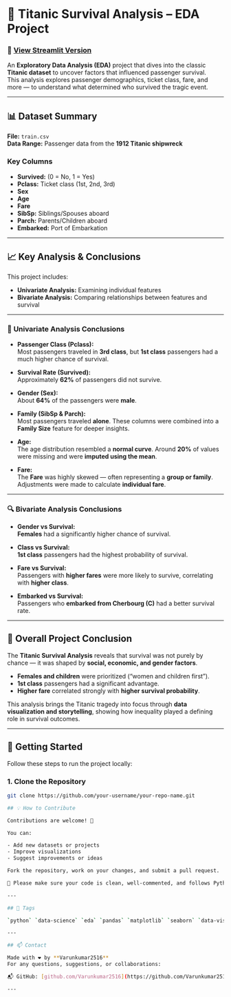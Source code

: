 # 🚢 Titanic Survival Analysis – EDA Project

### 🔗 [View Streamlit Version]()

An **Exploratory Data Analysis (EDA)** project that dives into the classic **Titanic dataset** to uncover factors that influenced passenger survival.  
This analysis explores passenger demographics, ticket class, fare, and more — to understand what determined who survived the tragic event.

---

## 📊 Dataset Summary

**File:** `train.csv`  
**Data Range:** Passenger data from the **1912 Titanic shipwreck**

### **Key Columns**
- **Survived:** (0 = No, 1 = Yes)  
- **Pclass:** Ticket class (1st, 2nd, 3rd)  
- **Sex**  
- **Age**  
- **Fare**  
- **SibSp:** Siblings/Spouses aboard  
- **Parch:** Parents/Children aboard  
- **Embarked:** Port of Embarkation  

---

## 📈 Key Analysis & Conclusions

This project includes:
- **Univariate Analysis:** Examining individual features  
- **Bivariate Analysis:** Comparing relationships between features and survival

---

### 🧮 **Univariate Analysis Conclusions**

- **Passenger Class (Pclass):**  
  Most passengers traveled in **3rd class**, but **1st class** passengers had a much higher chance of survival.

- **Survival Rate (Survived):**  
  Approximately **62%** of passengers did not survive.

- **Gender (Sex):**  
  About **64%** of the passengers were **male**.

- **Family (SibSp & Parch):**  
  Most passengers traveled **alone**. These columns were combined into a **Family Size** feature for deeper insights.

- **Age:**  
  The age distribution resembled a **normal curve**. Around **20%** of values were missing and were **imputed using the mean**.

- **Fare:**  
  The **Fare** was highly skewed — often representing a **group or family**. Adjustments were made to calculate **individual fare**.

---

### 🔍 **Bivariate Analysis Conclusions**

- **Gender vs Survival:**  
  **Females** had a significantly higher chance of survival.

- **Class vs Survival:**  
  **1st class** passengers had the highest probability of survival.

- **Fare vs Survival:**  
  Passengers with **higher fares** were more likely to survive, correlating with **higher class**.

- **Embarked vs Survival:**  
  Passengers who **embarked from Cherbourg (C)** had a better survival rate.

---

## 🧾 Overall Project Conclusion

The **Titanic Survival Analysis** reveals that survival was not purely by chance — it was shaped by **social, economic, and gender factors**.  

- **Females and children** were prioritized (“women and children first”).  
- **1st class** passengers had a significant advantage.  
- **Higher fare** correlated strongly with **higher survival probability**.  

This analysis brings the Titanic tragedy into focus through **data visualization and storytelling**, showing how inequality played a defining role in survival outcomes.

---

## 🚀 Getting Started

Follow these steps to run the project locally:

### 1. Clone the Repository
```bash
git clone https://github.com/your-username/your-repo-name.git

## 💡 How to Contribute

Contributions are welcome! 🙌

You can:

- Add new datasets or projects  
- Improve visualizations  
- Suggest improvements or ideas  

Fork the repository, work on your changes, and submit a pull request.

📌 Please make sure your code is clean, well-commented, and follows Python best practices.

---

## 📌 Tags

`python` `data-science` `eda` `pandas` `matplotlib` `seaborn` `data-visualization` `project-repository` `data-analysis` `college-projects`

---

## 📫 Contact

Made with ❤️ by **Varunkumar2516**  
For any questions, suggestions, or collaborations:

📬 GitHub: [github.com/Varunkumar2516](https://github.com/Varunkumar2516)

---